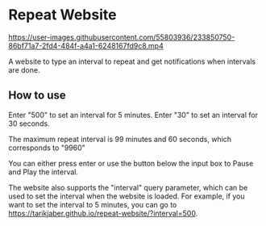 # Repeat Website
https://user-images.githubusercontent.com/55803936/233850750-86bf71a7-2fd4-484f-a4a1-6248167fd9c8.mp4

A website to type an interval to repeat and get notifications when intervals are done.

## How to use
Enter "500" to set an interval for 5 minutes.
Enter "30" to set an interval for 30 seconds.

The maximum repeat interval is 99 minutes and 60 seconds, which corresponds to "9960"

You can either press enter or use the button below the input box to Pause and Play the interval.

The website also supports the "interval" query parameter, which can be used to set the interval when the website is loaded. For example, if you want to set the interval to 5 minutes, you can go to https://tarikjaber.github.io/repeat-website/?interval=500.
